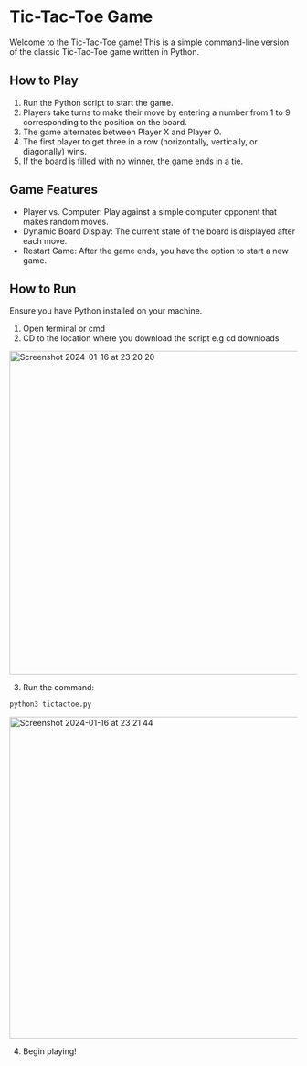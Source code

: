 # Tic-Tac-Toe Game

Welcome to the Tic-Tac-Toe game! This is a simple command-line version of the classic Tic-Tac-Toe game written in Python.

## How to Play

1. Run the Python script to start the game.
2. Players take turns to make their move by entering a number from 1 to 9 corresponding to the position on the board.
3. The game alternates between Player X and Player O.
4. The first player to get three in a row (horizontally, vertically, or diagonally) wins.
5. If the board is filled with no winner, the game ends in a tie.

## Game Features

- Player vs. Computer: Play against a simple computer opponent that makes random moves.
- Dynamic Board Display: The current state of the board is displayed after each move.
- Restart Game: After the game ends, you have the option to start a new game.

## How to Run

Ensure you have Python installed on your machine.

1. Open terminal or cmd
2. CD to the location where you download the script e.g cd downloads
<img width="566" alt="Screenshot 2024-01-16 at 23 20 20" src="https://github.com/cwmcfeely/TicTacToe/assets/56093743/a77cbeee-e5f9-4efb-8948-dabdcdf18bba">

3. Run the command:
```bash
python3 tictactoe.py
```
<img width="563" alt="Screenshot 2024-01-16 at 23 21 44" src="https://github.com/cwmcfeely/TicTacToe/assets/56093743/d90af74d-102d-427c-943b-945ef9999ddc">

4. Begin playing! 
